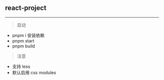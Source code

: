 ## react-project

---

> 启动

- pnpm i 安装依赖
- pnpm start
- pnpm build

> 注意

- 支持 less
- 默认启用 css modules

